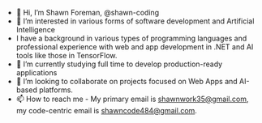 - 👋 Hi, I’m Shawn Foreman, @shawn-coding
- 👀 I’m interested in various forms of software development and Artificial Intelligence
- I have a background in various types of programming languages and professional experience with web and app development in .NET and AI tools like those in TensorFlow.
- 🌱 I’m currently studying full time to develop production-ready applications
- 💞️ I’m looking to collaborate on projects focused on Web Apps and AI-based platforms.
- 📫 How to reach me - My primary email is shawnwork35@gmail.com, my code-centric email is shawncode484@gmail.com.

<!---
shawn-coding/shawn-coding is a ✨ special ✨ repository because its `README.md` (this file) appears on your GitHub profile.
You can click the Preview link to take a look at your changes.
--->
